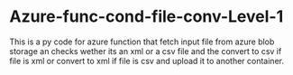 # Azure-func-cond-file-conv-Level-1

This is a py code for azure function that fetch input file from azure blob storage an checks wether its an xml or a csv file and the convert to csv if file is xml or convert to xml if file is csv and upload it to another container.


